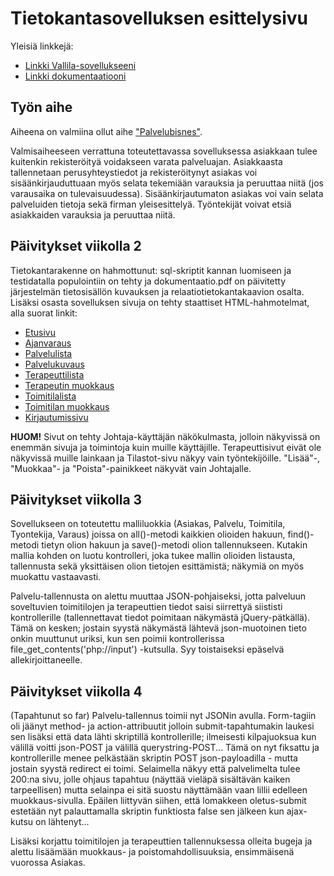 # Tietokantasovelluksen esittelysivu

Yleisiä linkkejä:

* [Linkki Vallila-sovellukseeni](http://jpkangas.users.cs.helsinki.fi/vallila/)
* [Linkki dokumentaatiooni](https://github.com/pekoe09/Tsoha-Bootstrap/blob/master/doc/dokumentaatio.pdf)

## Työn aihe

Aiheena on valmiina ollut aihe ["Palvelubisnes"](http://advancedkittenry.github.io/suunnittelu_ja_tyoymparisto/aiheet/Palvelubisnes.html).

Valmisaiheeseen verrattuna toteutettavassa sovelluksessa asiakkaan tulee kuitenkin rekisteröityä voidakseen varata palveluajan. Asiakkaasta tallennetaan perusyhteystiedot ja rekisteröitynyt asiakas voi sisäänkirjauduttuaan myös selata tekemiään varauksia ja peruuttaa niitä (jos varausaika on tulevaisuudessa). Sisäänkirjautumaton asiakas voi vain selata palveluiden tietoja sekä firman yleisesittelyä. Työntekijät voivat etsiä asiakkaiden varauksia ja peruuttaa niitä.

## Päivitykset viikolla 2

Tietokantarakenne on hahmottunut: sql-skriptit kannan luomiseen ja testidatalla populointiin on tehty ja dokumentaatio.pdf on päivitetty järjestelmän tietosisällön kuvauksen ja relaatiotietokantakaavion osalta. Lisäksi osasta sovelluksen sivuja on tehty staattiset HTML-hahmotelmat, alla suorat linkit:
* [Etusivu](http://jpkangas.users.cs.helsinki.fi/vallila/)
* [Ajanvaraus](http://jpkangas.users.cs.helsinki.fi/vallila/varaus)
* [Palvelulista](http://jpkangas.users.cs.helsinki.fi/vallila/palvelu)
* [Palvelukuvaus](http://jpkangas.users.cs.helsinki.fi/vallila/palvelu/1)
* [Terapeuttilista](http://jpkangas.users.cs.helsinki.fi/vallila/tyontekija)
* [Terapeutin muokkaus](http://jpkangas.users.cs.helsinki.fi/vallila/tyontekija/1)
* [Toimitilalista](http://jpkangas.users.cs.helsinki.fi/vallila/toimitila)
* [Toimitilan muokkaus](http://jpkangas.users.cs.helsinki.fi/vallila/toimitila/1)
* [Kirjautumissivu](http://jpkangas.users.cs.helsinki.fi/vallila/kirjaudu)

**HUOM!** Sivut on tehty Johtaja-käyttäjän näkökulmasta, jolloin näkyvissä on enemmän sivuja ja toimintoja kuin muille käyttäjille. Terapeuttisivut eivät ole näkyvissä muille lainkaan ja Tilastot-sivu näkyy vain työntekijöille. "Lisää"-, "Muokkaa"- ja "Poista"-painikkeet näkyvät vain Johtajalle. 

## Päivitykset viikolla 3

Sovellukseen on toteutettu malliluokkia (Asiakas, Palvelu, Toimitila, Tyontekija, Varaus) joissa on all()-metodi kaikkien olioiden hakuun, find()-metodi tietyn olion hakuun ja save()-metodi olion tallennukseen. Kutakin mallia kohden on luotu kontrolleri, joka tukee mallin olioiden listausta, tallennusta sekä yksittäisen olion tietojen esittämistä; näkymiä on myös muokattu vastaavasti. 

Palvelu-tallennusta on alettu muuttaa JSON-pohjaiseksi, jotta palveluun soveltuvien toimitilojen ja terapeuttien tiedot saisi siirrettyä siististi kontrollerille (tallennettavat tiedot poimitaan näkymästä jQuery-pätkällä). Tämä on kesken; jostain syystä näkymästä lähtevä json-muotoinen tieto onkin muuttunut uriksi, kun sen poimii kontrollerissa file_get_contents('php://input') -kutsulla. Syy toistaiseksi epäselvä allekirjoittaneelle.

## Päivitykset viikolla 4

(Tapahtunut so far) Palvelu-tallennus toimii nyt JSONin avulla. Form-tagiin oli jäänyt method- ja action-attribuutit jolloin submit-tapahtumakin laukesi sen lisäksi että data lähti skriptillä kontrollerille; ilmeisesti kilpajuoksua kun välillä voitti json-POST ja välillä querystring-POST... Tämä on nyt fiksattu ja kontrollerille menee pelkästään skriptin POST json-payloadilla - mutta jostain syystä redirect ei toimi. Selaimella näkyy että palvelimelta tulee 200:na sivu, jolle ohjaus tapahtuu (näyttää vieläpä sisältävän kaiken tarpeellisen) mutta selainpa ei sitä suostu näyttämään vaan lillii edelleen muokkaus-sivulla. Epäilen liittyvän siihen, että lomakkeen oletus-submit estetään nyt palauttamalla skriptin funktiosta false sen jälkeen kun ajax-kutsu on lähtenyt... 

Lisäksi korjattu toimitilojen ja terapeuttien tallennuksessa olleita bugeja ja alettu lisäämään muokkaus- ja poistomahdollisuuksia, ensimmäisenä vuorossa Asiakas.
